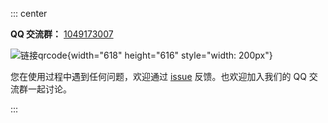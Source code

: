 ::: center

**QQ 交流群：** [1049173007](https://qm.qq.com/q/OaMGflKs0g)

![链接qrcode](/images/qrCode.png){width="618" height="616" style="width: 200px"}

您在使用过程中遇到任何问题，欢迎通过 [issue](https://github.com/pengzhanbo/vuepress-theme-plume/issues/new/choose) 反馈。也欢迎加入我们的 QQ 交流群一起讨论。


:::